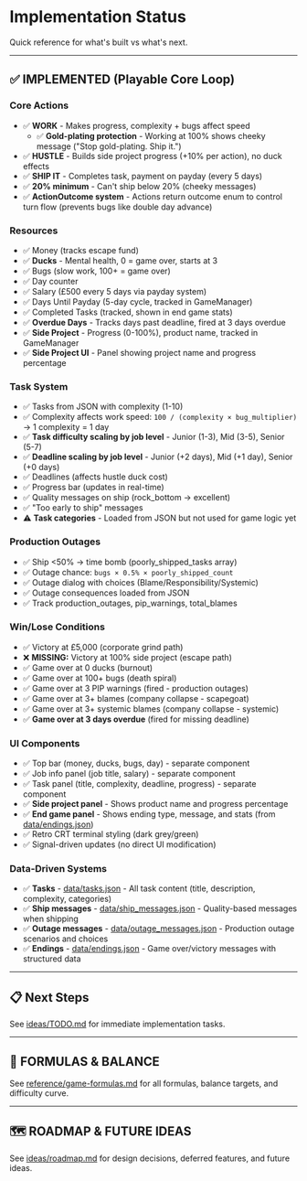 # Implementation Status

Quick reference for what's built vs what's next.

---

## ✅ IMPLEMENTED (Playable Core Loop)

### Core Actions
- ✅ **WORK** - Makes progress, complexity + bugs affect speed
  - ✅ **Gold-plating protection** - Working at 100% shows cheeky message ("Stop gold-plating. Ship it.")
- ✅ **HUSTLE** - Builds side project progress (+10% per action), no duck effects
- ✅ **SHIP IT** - Completes task, payment on payday (every 5 days)
- ✅ **20% minimum** - Can't ship below 20% (cheeky messages)
- ✅ **ActionOutcome system** - Actions return outcome enum to control turn flow (prevents bugs like double day advance)

### Resources
- ✅ Money (tracks escape fund)
- ✅ **Ducks** - Mental health, 0 = game over, starts at 3
- ✅ Bugs (slow work, 100+ = game over)
- ✅ Day counter
- ✅ Salary (£500 every 5 days via payday system)
- ✅ Days Until Payday (5-day cycle, tracked in GameManager)
- ✅ Completed Tasks (tracked, shown in end game stats)
- ✅ **Overdue Days** - Tracks days past deadline, fired at 3 days overdue
- ✅ **Side Project** - Progress (0-100%), product name, tracked in GameManager
- ✅ **Side Project UI** - Panel showing project name and progress percentage

### Task System
- ✅ Tasks from JSON with complexity (1-10)
- ✅ Complexity affects work speed: `100 / (complexity × bug_multiplier)` → 1 complexity = 1 day
- ✅ **Task difficulty scaling by job level** - Junior (1-3), Mid (3-5), Senior (5-7)
- ✅ **Deadline scaling by job level** - Junior (+2 days), Mid (+1 day), Senior (+0 days)
- ✅ Deadlines (affects hustle duck cost)
- ✅ Progress bar (updates in real-time)
- ✅ Quality messages on ship (rock_bottom → excellent)
- ✅ "Too early to ship" messages
- ⚠️ **Task categories** - Loaded from JSON but not used for game logic yet

### Production Outages
- ✅ Ship <50% → time bomb (poorly_shipped_tasks array)
- ✅ Outage chance: `bugs × 0.5% × poorly_shipped_count`
- ✅ Outage dialog with choices (Blame/Responsibility/Systemic)
- ✅ Outage consequences loaded from JSON
- ✅ Track production_outages, pip_warnings, total_blames

### Win/Lose Conditions
- ✅ Victory at £5,000 (corporate grind path)
- ❌ **MISSING:** Victory at 100% side project (escape path)
- ✅ Game over at 0 ducks (burnout)
- ✅ Game over at 100+ bugs (death spiral)
- ✅ Game over at 3 PIP warnings (fired - production outages)
- ✅ Game over at 3+ blames (company collapse - scapegoat)
- ✅ Game over at 3+ systemic blames (company collapse - systemic)
- ✅ **Game over at 3 days overdue** (fired for missing deadline)

### UI Components
- ✅ Top bar (money, ducks, bugs, day) - separate component
- ✅ Job info panel (job title, salary) - separate component
- ✅ Task panel (title, complexity, deadline, progress) - separate component
- ✅ **Side project panel** - Shows product name and progress percentage
- ✅ **End game panel** - Shows ending type, message, and stats (from [data/endings.json](../data/endings.json))
- ✅ Retro CRT terminal styling (dark grey/green)
- ✅ Signal-driven updates (no direct UI modification)

### Data-Driven Systems
- ✅ **Tasks** - [data/tasks.json](../data/tasks.json) - All task content (title, description, complexity, categories)
- ✅ **Ship messages** - [data/ship_messages.json](../data/ship_messages.json) - Quality-based messages when shipping
- ✅ **Outage messages** - [data/outage_messages.json](../data/outage_messages.json) - Production outage scenarios and choices
- ✅ **Endings** - [data/endings.json](../data/endings.json) - Game over/victory messages with structured data

---

## 📋 Next Steps

See [ideas/TODO.md](ideas/TODO.md) for immediate implementation tasks.

---

## 📐 FORMULAS & BALANCE

See [reference/game-formulas.md](reference/game-formulas.md) for all formulas, balance targets, and difficulty curve.

---

## 🗺️ ROADMAP & FUTURE IDEAS

See [ideas/roadmap.md](ideas/roadmap.md) for design decisions, deferred features, and future ideas.
